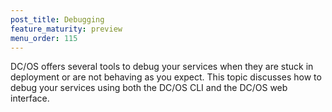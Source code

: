 ```yaml
---
post_title: Debugging
feature_maturity: preview
menu_order: 115
---
```


DC/OS offers several tools to debug your services when they are stuck in deployment or are not behaving as you expect. This topic discusses how to debug your services using both the DC/OS CLI and the DC/OS web interface.
